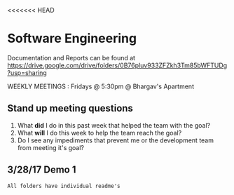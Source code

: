 <<<<<<< HEAD
# Software Engineering

Documentation and Reports can be found at https://drive.google.com/drive/folders/0B76pluv933ZFZkh3Tm85bWFTUDg?usp=sharing

WEEKLY MEETINGS : Fridays @ 5:30pm @ Bhargav's Apartment

## Stand up meeting questions
  1. What **did** I do in this past week that helped the team with the goal?
  2. What **will** I do this week to help the team reach the goal?
  3. Do I see any impediments that prevent me or the development team from meeting it's goal?

## 3/28/17 Demo 1
	All folders have individual readme's

